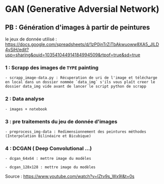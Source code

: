 # GAN (Generative Adversial Network)

## PB : Génération d'images à partir de peintures

le jeux de donnée utilisé : https://docs.google.com/spreadsheets/d/1zP0jnTrZiTbAkwuoww8XA5_JlLD4vSiH/edit?usp=sharing&ouid=103541044914184994509&rtpof=true&sd=true

### 1 : Scrapp des images de `TYPE` painting 

    - scrapp_image-data.py : Récuperation de uri de l'image et télécharge en local dans un dossier nommée `data_img` s'ils vous plaît creer le dossier data_img vide avant de lancer le script python de scrapp   

### 2 : Data analyse
    - images + notebook

### 3 : pre traitements du jeu de donnée d'images

    - preprocess_img-data : Redimensionnement des peintures méthodes (Interpolation Bilinéaire et Bicubique)

### 4 : DCGAN ( Deep Convolutional ...)

    - dcgan_64x64 : mettre image du modèles

    - dcgan_128x128 : mettre image du modèles


Source : https://www.youtube.com/watch?v=IZtv9s_Wx9I&t=0s